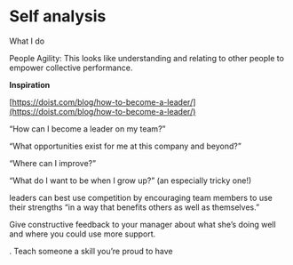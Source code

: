 # Self analysis

What I do

People Agility: This looks like understanding and relating to other people to empower collective performance.

**Inspiration**

[https://doist.com/blog/how-to-become-a-leader/](https://doist.com/blog/how-to-become-a-leader/)

“How can I become a leader on my team?”

“What opportunities exist for me at this company and beyond?”

“Where can I improve?”

“What do I want to be when I grow up?” (an especially tricky one!)

leaders can best use competition by encouraging team members to use their strengths “in a way that benefits others as well as themselves.”

Give constructive feedback to your manager about what she’s doing well and where you could use more support.

. Teach someone a skill you’re proud to have